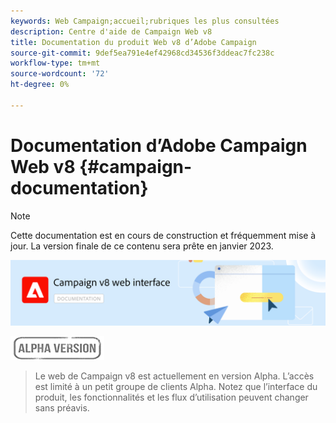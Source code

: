 ```yaml
---
keywords: Web Campaign;accueil;rubriques les plus consultées
description: Centre d'aide de Campaign Web v8
title: Documentation du produit Web v8 d’Adobe Campaign
source-git-commit: 9def5ea791e4ef42968cd34536f3ddeac7fc238c
workflow-type: tm+mt
source-wordcount: '72'
ht-degree: 0%

---
```


# Documentation d’Adobe Campaign Web v8 {#campaign-documentation}

>[!NOTE]
>
>Cette documentation est en cours de construction et fréquemment mise à jour. La version finale de ce contenu sera prête en janvier 2023.

![](assets/do-not-localize/banner-documentationv8.png)

![](assets/do-not-localize/badge.png)

>Le web de Campaign v8 est actuellement en version Alpha. L’accès est limité à un petit groupe de clients Alpha. Notez que l’interface du produit, les fonctionnalités et les flux d’utilisation peuvent changer sans préavis.
